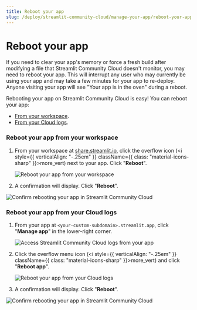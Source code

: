 ```yaml
---
title: Reboot your app
slug: /deploy/streamlit-community-cloud/manage-your-app/reboot-your-app
---
```


# Reboot your app

If you need to clear your app's memory or force a fresh build after modifying a file that Streamlit Community Cloud doesn't monitor, you may need to reboot your app. This will interrupt any user who may currently be using your app and may take a few minutes for your app to re-deploy. Anyone visiting your app will see "Your app is in the oven" during a reboot.

Rebooting your app on Streamlit Community Cloud is easy! You can reboot your app:

- [From your workspace](#reboot-your-app-from-your-workspace).
- [From your Cloud logs](#reboot-your-app-from-your-cloud-logs).

### Reboot your app from your workspace

1. From your workspace at <a href="https://share.streamlit.io" target="_blank">share.streamlit.io</a>, click the overflow icon (<i style={{ verticalAlign: "-.25em" }} className={{ class: "material-icons-sharp" }}>more_vert</i>) next to your app. Click "**Reboot**".

   ![Reboot your app from your workspace](/images/streamlit-community-cloud/workspace-app-reboot.png)

2. A confirmation will display. Click "**Reboot**".

<div style={{ maxWidth: '50%', margin: 'auto' }}>
<Image alt="Confirm rebooting your app in Streamlit Community Cloud" src="/images/streamlit-community-cloud/workspace-app-reboot-confirm.png" clean />
</div>

### Reboot your app from your Cloud logs

1. From your app at `<your-custom-subdomain>.streamlit.app`, click "**Manage app**" in the lower-right corner.

   ![Access Streamlit Community Cloud logs from your app](/images/streamlit-community-cloud/cloud-logs-open.png)

2. Click the overflow menu icon (<i style={{ verticalAlign: "-.25em" }} className={{ class: "material-icons-sharp" }}>more_vert</i>) and click "**Reboot app**".

   ![Reboot your app from your Cloud logs](/images/streamlit-community-cloud/cloud-logs-menu-reboot.png)

3. A confirmation will display. Click "**Reboot**".

<div style={{ maxWidth: '50%', margin: 'auto' }}>
<Image alt="Confirm rebooting your app in Streamlit Community Cloud" src="/images/streamlit-community-cloud/workspace-app-reboot-confirm.png" clean />
</div>
